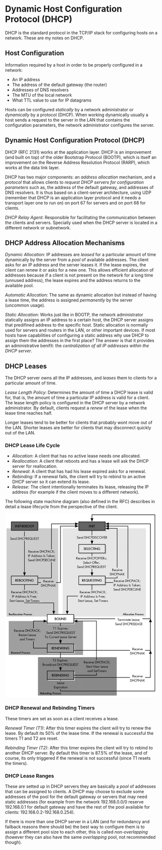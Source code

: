 # Dynamic Host Configuration Protocol (DHCP)

DHCP is the standard protocol in the TCP/IP stack for configuring hosts on a
network. These are my notes on DHCP.

## Host Configuration

Information required by a host in order to be properly configured in a network:

* An IP address  
* The address of the default gateway (the router)  
* Addresses of DNS resolvers  
* The MTU of the local network  
* What TTL value to use for IP datagrams

Hosts can be configured *statically* by a network administrator or *dynamically*
by a protocol (DHCP). When working dynamically usually a host sends a request to
the server in the LAN that contains the configuration parameters, the network
administrator configures the server.

## Dynamic Host Configuration Protocol (DHCP)

DHCP (RFC 2131) works at the application layer. DHCP is an improvement (and
built on top) of the older Bootstrap Protocol (BOOTP), which is itself an
improvement on the Reverse Address Resolution Protocol (RARP), which works at
the data link layer.

DHCP has two major components: an *address allocation* mechanism, and a
*protocol* that allows clients to *request DHCP servers for configuration
parameters* such as, the address of the default gateway, and addresses of DNS
resolvers. It is thus based on a client-server architecture, using UDP (remember
that DHCP is an application layer protocol and it needs a transport layer one to
run on) on port 67 for servers and on port 68 for clients.

*DHCP Relay Agent*: Responsible for facilitating the communication between the
clients and servers. Specially used when the DHCP server is located in a
different network or subnetwork.

## DHCP Address Allocation Mechanisms

*Dynamic Allocation*: IP addresses are *leased* for a particular amount of time
dynamically by the server from a *pool* of available addresses. The client asks
for an IP address and the server leases it. If the lease expires, the client can
renew it or asks for a new one. This allows efficient allocation of addresses
because if a client is not present on the network for a long time (unnused
address), the lease expires and the address returns to the available pool.

*Automatic Allocation*: The same as dynamic allocation but instead of having a
lease time, the address is assigned *permanently* by the server (uncommon
usage).

*Static Allocation*: Works just like in BOOTP, the network administrator
statically assigns an IP address to a certain host, the DHCP server assigns that
predifined address to the specific host. Static allocation is normally used for
servers and routers in the LAN, or other important devices. If most hosts have
capabilities of configuring a static address why use DHCP to assign them the
addresses in the first place? The answer is that it provides an administrative
benifit: the *centralization of all IP addresses within the DHCP server*.

## DHCP Leases

The DHCP server owns all the IP addresses, and *leases* them to clients for a
particular amount of time.

*Lease Length Policy*: Determines the amount of time a DHCP lease is valid for,
that is, the amount of time a particular IP address is valid for a client. The
lease length policy is configured in the DHCP server by a network administrator.
By default, clients request a *renew* of the lease when the lease time reaches
half.

Longer leases tend to be better for clients that probably wont move out of the
LAN. Shorter leases are better for clients that may disconnect quickly out of
the LAN.

### DHCP Lease Life Cycle

* *Allocation*: A client that has no active lease needs one allocated.  
* *Reallocation*: A client that reboots and has a lease will ask the DHCP server
  for reallocation.  
* *Renewal*: A client that has had his lease expired asks for a renewal.  
* *Rebinding*: If a renewal fails, the client will try to rebind to an active
  DHCP server so it can extend its lease.  
* *Release*: The client intentionally terminates its lease, releasing the IP
  address (for example if the client moves to a different network).

The following state machine diagram (also defined in the RFC) describes in
detail a lease lifecycle from the perspective of the client.

![](images/cnet-dhcp-01.png)

### DHCP Renewal and Rebinding Timers

These timers are set as soon as a client receives a lease.

*Renewal Timer (T1)*: After this timer expires the client will try to renew the
lease. By default its 50% of the lease time. If the renewal is successful the
timers T1 and T2 are reset.

*Rebinding Timer (T2)*: After this timer expires the client will try to rebind
to another DHCP server. By default this timer is 87.5% of the lease, and of
course, its only triggered if the renewal is not successful (since T1 resets the
timers).

### DHCP Lease Ranges

These are setted up in DHCP servers they are basically a *pool* of addresses
that can be assigned to clients. A DHCP may choose to exclude some addresses of
the pool for the default gateway or servers that may need static addresses (for
example from the network 192.168.0.0/0 reserve 192.168.0.1 for default gateway
and have the rest of the pool available for clients: 192.168.0.2-192.168.0.254).

If there is more than one DHCP server in a LAN (and for redundancy and failback
reasons there should be) the best way to configure them is to assign a different
pool size to each other, this is called *non-overlapping* (however they can also
have the same *overlapping* pool, not recommended though).
